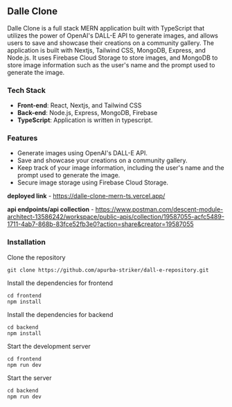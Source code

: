 ## **Dalle Clone**

Dalle Clone is a full stack MERN application built with TypeScript that utilizes the power of OpenAI's DALL-E API to generate images, and allows users to save and showcase their creations on a community gallery. The application is built with Nextjs, Tailwind CSS, MongoDB, Express, and Node.js. It uses Firebase Cloud Storage to store images, and MongoDB to store image information such as the user's name and the prompt used to generate the image.

### **Tech Stack**

- **Front-end**: React, Nextjs, and Tailwind CSS
- **Back-end**: Node.js, Express, MongoDB, Firebase
- **TypeScript**: Application is written in typescript.

### **Features**

- Generate images using OpenAI's DALL-E API.
- Save and showcase your creations on a community gallery.
- Keep track of your image information, including the user's name and the prompt used to generate the image.
- Secure image storage using Firebase Cloud Storage.

**deployed link** - https://dalle-clone-mern-ts.vercel.app/

**api endpoints/api collection** - https://www.postman.com/descent-module-architect-13586242/workspace/public-apis/collection/19587055-acfc5489-1711-4ab7-868b-83fce52fb3e0?action=share&creator=19587055


### **Installation**

 Clone the repository

```
git clone https://github.com/apurba-striker/dall-e-repository.git

```

 Install the dependencies for frontend

```
cd frontend
npm install

```

 Install the dependencies for backend

```
cd backend
npm install

```

 Start the development server

```
cd frontend
npm run dev

```

 Start the server

```
cd backend
npm run dev

```
